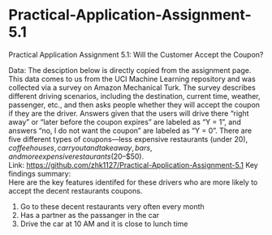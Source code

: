 # Practical-Application-Assignment-5.1
Practical Application Assignment 5.1: Will the Customer Accept the Coupon?

Data: The desciption below is directly copied from the assignment page. This data comes to us from the UCI Machine Learning repository and was collected via a survey on Amazon Mechanical Turk. The survey describes different driving scenarios, including the destination, current time, weather, passenger, etc., and then asks people whether they will accept the coupon if they are the driver. Answers given that the users will drive there “right away” or “later before the coupon expires” are labeled as “Y = 1”, and answers “no, I do not want the coupon” are labeled as “Y = 0”. There are five different types of coupons—less expensive restaurants (under $20), coffee houses, carry out and take away, bars, and more expensive restaurants ($20–$50).  
Link: https://github.com/zhk1127/Practical-Application-Assignment-5.1
Key findings summary:  
Here are the key features identifed for these drivers who are more likely to accept the decent restaurants coupons.  
1. Go to these decent restaurants very often every month  
2. Has a partner as the passanger in the car  
3. Drive the car at 10 AM and it is close to lunch time  
